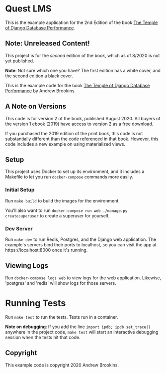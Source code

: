 # Quest LMS

This is the example application for the 2nd Edition of the book [The Temple of Django Database Performance](https://spellbookpress.com).

## Note: Unreleased Content!

This project is for the _second_ edition of the book, which as of 8/2020 is not yet published.

**Note**: Not sure which one you have? The first edition has a white cover, and the second edition a black cover.

This is the example code for the book [The Temple of Django Database Performance](https://spellbookpress.com/books/temple-of-django-database-performance/) by Andrew Brookins.

## A Note on Versions

This code is for version 2 of the book, published August 2020. All buyers of the version 1 ebook (2019) have access to version 2 as a free download.

If you purchased the 2019 edition of the print book, this code is not substantially different than the code referenced in that book. However, this code includes a new example on using materialized views.

## Setup

This project uses Docker to set up its environment, and it includes a Makefile to let you run `docker-compose` commands more easily.

### Initial Setup

Run `make build` to build the images for the environment.

You'll also want to run `docker-compose run web ./manage.py createsuperuser` to create a superuser for yourself.

### Dev Server

Run `make dev` to run Redis, Postgres, and the Django web application. The example's servers bind their ports to localhost, so you can visit the app at https://localhost:8000 once it's running.

## Viewing Logs

Run `docker-compose logs web` to view logs for the web application. Likewise, 'postgres' and 'redis' will show logs for those servers.

# Running Tests

Run `make test` to run the tests. Tests run in a container.

**Note on debugging**: If you add the line `import ipdb; ipdb.set_trace()` anywhere in the project code, `make test` will start an interactive debugging session when the tests hit that code.

## Copyright

This example code is copyright 2020 Andrew Brookins.
